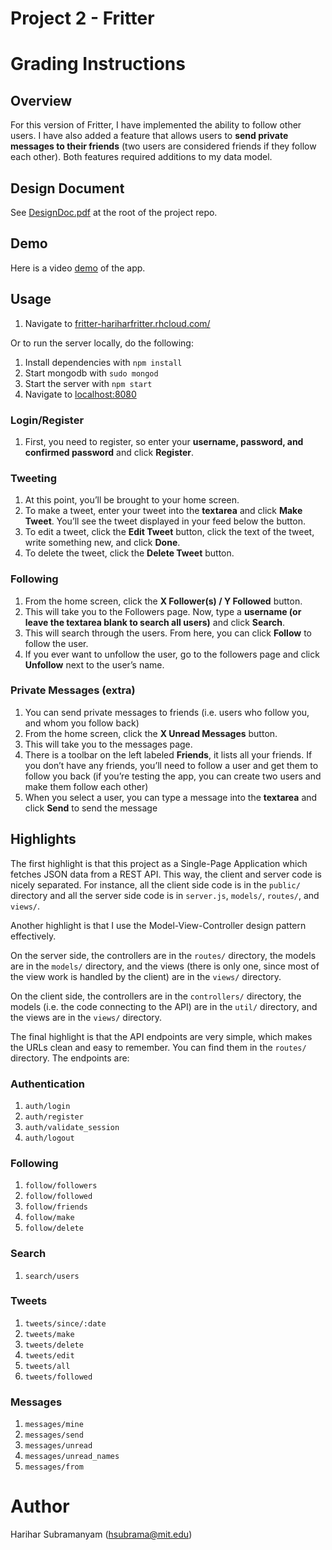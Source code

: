 Project 2 - Fritter
============

# Grading Instructions

## Overview

For this version of Fritter, I have implemented the ability to follow other users. I have also added a feature that allows users to **send private messages to their friends** (two users are considered friends if they follow each other). Both features required additions to my data model.

## Design Document

See [DesignDoc.pdf](http://www.google.com) at the root of the project repo.

## Demo

Here is a video [demo](http://youtu.be/qM0cn2Haad0) of the app.

## Usage

1. Navigate to [fritter-hariharfritter.rhcloud.com/](http://fritter-hariharfritter.rhcloud.com/)

Or to run the server locally, do the following:

1. Install dependencies with `npm install`
2. Start mongodb with `sudo mongod`
3. Start the server with `npm start`
4. Navigate to [localhost:8080](http://localhost:8080/)


### Login/Register
1. First, you need to register, so enter your **username, password, and confirmed password** and click **Register**.

### Tweeting

1. At this point, you’ll be brought to your home screen.
2.	To make a tweet, enter your tweet into the **textarea** and click **Make Tweet**. You’ll see the tweet displayed in your feed below the button.
3.	To edit a tweet, click the **Edit Tweet** button, click the text of the tweet, write something new, and click **Done**.
4.	To delete the tweet, click the **Delete Tweet** button.

### Following

1.	From the home screen, click the **X Follower(s) / Y Followed** button.
2.	This will take you to the Followers page. Now, type a **username (or leave the textarea blank to search all users)** and click **Search**.
3.	This will search through the users. From here, you can click **Follow** to follow the user.
4.	If you ever want to unfollow the user, go to the followers page and click **Unfollow** next to the user’s name.

### Private Messages (extra)

1.	You can send private messages to friends (i.e. users who follow you, and whom you follow back)
2.	From the home screen, click the **X Unread Messages** button.
3.	This will take you to the messages page.
4.	There is a toolbar on the left labeled **Friends**, it lists all your friends. If you don’t have any friends, you’ll need to follow a user and get them to follow you back (if you’re testing the app, you can create two users and make them follow each other)
5.	When you select a user, you can type a message into the **textarea** and click **Send** to send the message

## Highlights

The first highlight is that this project as a Single-Page Application which fetches JSON data from a REST API. This way, the client and server code is nicely separated. For instance, all the client side code is in the `public/` directory and all the server side code is in `server.js`, `models/`, `routes/`, and `views/`.

Another highlight is that I use the Model-View-Controller design pattern effectively. 

On the server side, the controllers are in the `routes/` directory, the models are in the `models/` directory, and the views (there is only one, since most of the view work is handled by the client) are in the `views/` directory.

On the client side, the controllers are in the `controllers/` directory, the models (i.e. the code connecting to the API) are in the `util/` directory, and the views are in the `views/` directory.

The final highlight is that the API endpoints are very simple, which makes the URLs clean and easy to remember. You can find them in the `routes/` directory. The endpoints are:

### Authentication
1. `auth/login`
2. `auth/register`
3. `auth/validate_session`
4. `auth/logout`

### Following
1. `follow/followers`
2. `follow/followed`
3. `follow/friends`
4. `follow/make`
5. `follow/delete`

### Search
1. `search/users`

### Tweets
1. `tweets/since/:date`
2. `tweets/make`
3. `tweets/delete`
4. `tweets/edit`
5. `tweets/all`
6. `tweets/followed`

### Messages
1. `messages/mine`
2. `messages/send`
3. `messages/unread`
4. `messages/unread_names`
5. `messages/from`

# Author
Harihar Subramanyam (hsubrama@mit.edu)
